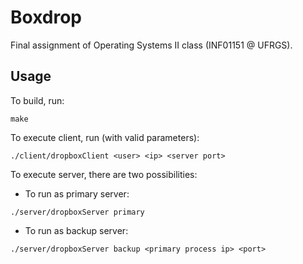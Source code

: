 # Boxdrop

Final assignment of Operating Systems II class (INF01151 @ UFRGS).

## Usage

To build, run:

```
make
```

To execute client, run (with valid parameters):

```
./client/dropboxClient <user> <ip> <server port>
```

To execute server, there are two possibilities:

- To run as primary server:

```
./server/dropboxServer primary
```

- To run as backup server:

```
./server/dropboxServer backup <primary process ip> <port>
```
